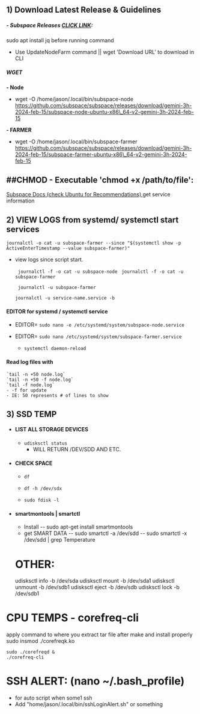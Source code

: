 ## 1) Download Latest Release & Guidelines
##### - Subspace Releases [CLICK LINK](https://github.com/subspace/subspace/releases):
sudo apt install jq before running command
- Use UpdateNodeFarm command || wget 'Download URL' to download in CLI 
     

##### WGET

**- Node**
- wget -O /home/jason/.local/bin/subspace-node https://github.com/subspace/subspace/releases/download/gemini-3h-2024-feb-15/subspace-node-ubuntu-x86\_64-v2-gemini-3h-2024-feb-15 

**- FARMER**
- wget -O /home/jason/.local/bin/subspace-farmer https://github.com/subspace/subspace/releases/download/gemini-3h-2024-feb-15/subspace-farmer-ubuntu-x86\_64-v2-gemini-3h-2024-feb-15

##CHMOD -  Executable 'chmod +x /path/to/file': 
---
[Subspace Docs (check Ubuntu for Recommendations) ](https://docs.subspace.network/docs/farming-&-staking/farming/advanced-cli/cli-install/ )
get service information
## 2) VIEW LOGS from systemd/ systemctl start services
``` journalctl -o cat -u subspace-farmer --since "$(systemctl show -p ActiveEnterTimestamp --value subspace-farmer)" ```
	
- view logs since script start.

    ``` journalctl -f -o cat -u subspace-node```
    ``` journalctl -f -o cat -u subspace-farmer```
    
     ``` journalctl -u subspace-farmer```
    
    ```journalctl -u service-name.service -b```
       
#### EDITOR for systemd / systemctl service 
- EDITOR= 
     ```sudo nano -e /etc/systemd/system/subspace-node.service```
- EDITOR= 
     ``` sudo nano /etc/systemd/system/subspace-farmer.service ```

	- ```systemctl daemon-reload```
#### Read log files with 
	`tail -n +50 node.log`
	`tail -n +50 -f node.log`
	`tail -f node.log`
	- -f for update
	- IE: 50 represents # of lines to show 

## 3) SSD TEMP
- #### **LIST ALL STORAGE DEVICES**
   -  `udisksctl status`
        - WILL RETURN /DEV/SDD AND ETC.
- #### CHECK SPACE
    - `df `
    - `df -h /dev/sdx`
    
    - `sudo fdisk -l`
     
- #### smartmontools | smartctl
    - Install
    -- sudo apt-get install smartmontools
    - get SMART DATA
    -- sudo smartctl -a /dev/sdd
    -- sudo smartctl -x /dev/sdd | grep Temperature


    # OTHER:
    udisksctl info -b /dev/sda
    udisksctl mount -b /dev/sda1
    udisksctl unmount -b /dev/sdb1
    udisksctl eject -b /dev/sdb
    udisksctl lock -b /dev/sdb1

# CPU TEMPS - corefreq-cli
apply command to where you extract tar file after make and install properly 
sudo insmod ./corefreqk.ko  
``` 
sudo ./corefreqd &
./corefreq-cli
```

# SSH ALERT: (nano ~/.bash_profile)
 - for auto script when some1 ssh 
 - Add "home/jason/.local/bin/sshLoginAlert.sh" or something
